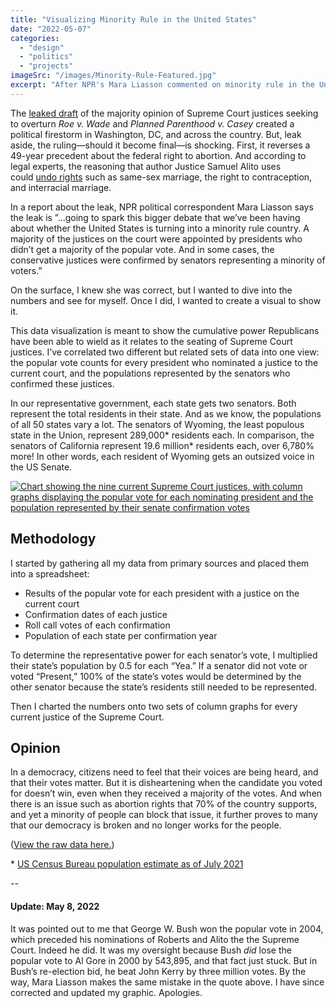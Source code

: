 ```yaml
---
title: "Visualizing Minority Rule in the United States"
date: "2022-05-07"
categories: 
  - "design"
  - "politics"
  - "projects"
imageSrc: "/images/Minority-Rule-Featured.jpg"
excerpt: "After NPR's Mara Liasson commented on minority rule in the United States, I wanted to investigate the numbers behind Supreme Court appointments. What I found about presidential popular votes and Senate confirmations was striking enough that I needed to visualize it."
---
```


The [leaked draft](https://www.politico.com/news/2022/05/02/supreme-court-abortion-draft-opinion-00029473) of the majority opinion of Supreme Court justices seeking to overturn _Roe v. Wade_ and _Planned Parenthood v. Casey_ created a political firestorm in Washington, DC, and across the country. But, leak aside, the ruling—should it become final—is shocking. First, it reverses a 49-year precedent about the federal right to abortion. And according to legal experts, the reasoning that author Justice Samuel Alito uses could [undo rights](https://www.reuters.com/world/us/gay-marriage-other-rights-risk-after-us-supreme-court-abortion-move-2022-05-04/) such as same-sex marriage, the right to contraception, and interracial marriage.

In a report about the leak, NPR political correspondent Mara Liasson says the leak is ”…going to spark this bigger debate that we’ve been having about whether the United States is turning into a minority rule country. A majority of the justices on the court were appointed by presidents who didn’t get a majority of the popular vote. And in some cases, the conservative justices were confirmed by senators representing a minority of voters.”

On the surface, I knew she was correct, but I wanted to dive into the numbers and see for myself. Once I did, I wanted to create a visual to show it.

This data visualization is meant to show the cumulative power Republicans have been able to wield as it relates to the seating of Supreme Court justices. I’ve correlated two different but related sets of data into one view: the popular vote counts for every president who nominated a justice to the current court, and the populations represented by the senators who confirmed these justices. 

In our representative government, each state gets two senators. Both represent the total residents in their state. And as we know, the populations of all 50 states vary a lot. The senators of Wyoming, the least populous state in the Union, represent 289,000\* residents each. In comparison, the senators of California represent 19.6 million\* residents each, over 6,780% more! In other words, each resident of Wyoming gets an outsized voice in the US Senate.

[![Chart showing the nine current Supreme Court justices, with column graphs displaying the popular vote for each nominating president and the population represented by their senate confirmation votes](/images/Minority-Rule-in-the-US-Supreme-Court-Justices-V2-1024x576.png)](/images/Minority-Rule-in-the-US-Supreme-Court-Justices-V2.png)

## Methodology

I started by gathering all my data from primary sources and placed them into a spreadsheet:

- Results of the popular vote for each president with a justice on the current court
- Confirmation dates of each justice 
- Roll call votes of each confirmation
- Population of each state per confirmation year

To determine the representative power for each senator’s vote, I multiplied their state’s population by 0.5 for each “Yea.” If a senator did not vote or voted “Present,” 100% of the state’s votes would be determined by the other senator because the state’s residents still needed to be represented.

Then I charted the numbers onto two sets of column graphs for every current justice of the Supreme Court.

## Opinion

In a democracy, citizens need to feel that their voices are being heard, and that their votes matter. But it is disheartening when the candidate you voted for doesn’t win, even when they received a majority of the votes. And when there is an issue such as abortion rights that 70% of the country supports, and yet a minority of people can block that issue, it further proves to many that our democracy is broken and no longer works for the people. 

([View the raw data here.](https://docs.google.com/spreadsheets/d/1JhZJEnH3n2iEfdS4fqW_ZT4Mfg4PaBBRR4YCMBEAJoE/edit?usp=sharing))

\* [US Census Bureau population estimate as of July 2021](https://data.census.gov/cedsci/table?tid=PEPPOP2021.NST_EST2021_POP&hidePreview=false)

\--

#### Update: May 8, 2022

It was pointed out to me that George W. Bush won the popular vote in 2004, which preceded his nominations of Roberts and Alito the the Supreme Court. Indeed he did. It was my oversight because Bush _did_ lose the popular vote to Al Gore in 2000 by 543,895, and that fact just stuck. But in Bush’s re-election bid, he beat John Kerry by three million votes. By the way, Mara Liasson makes the same mistake in the quote above. I have since corrected and updated my graphic. Apologies.
